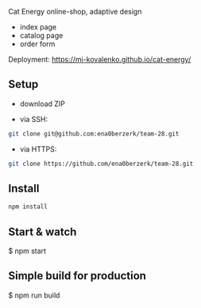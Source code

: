 Cat Energy online-shop, adaptive design

- index page
- catalog page
- order form

Deployment: https://mi-kovalenko.github.io/cat-energy/

## Setup
- download ZIP

- via SSH:

```bash
git clone git@github.com:ena0berzerk/team-28.git
```

- via HTTPS:

```bash
git clone https://github.com/ena0berzerk/team-28.git
```

## Install

```bash
npm install
```

## Start & watch
$ npm start

## Simple build for production
$ npm run build
